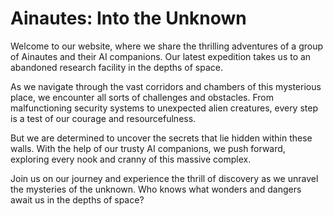 <!--font:Montserrat-->

# Ainautes: Into the Unknown

Welcome to our website, where we share the thrilling adventures of a group of Ainautes and their AI companions. Our latest expedition takes us to an abandoned research facility in the depths of space.

As we navigate through the vast corridors and chambers of this mysterious place, we encounter all sorts of challenges and obstacles. From malfunctioning security systems to unexpected alien creatures, every step is a test of our courage and resourcefulness.

But we are determined to uncover the secrets that lie hidden within these walls. With the help of our trusty AI companions, we push forward, exploring every nook and cranny of this massive complex.

Join us on our journey and experience the thrill of discovery as we unravel the mysteries of the unknown. Who knows what wonders and dangers await us in the depths of space?

<!--

Write me markdown content of website with wallpaper:

"A group of Ainautes and their AI companions exploring a massive, abandoned research facility in the depths of space."

The header of the page should not be copy of the text but rather a real content of the website which is using this wallpaper.


---


# The Ainautes: Exploring the Unknown

Welcome to our website, where we share the thrilling adventures of a group of Ainautes and their AI companions. Our latest expedition takes us to an abandoned research facility in the depths of space.

As we navigate through the vast corridors and chambers of this mysterious place, we encounter all sorts of challenges and obstacles. From malfunctioning security systems to unexpected alien creatures, every step is a test of our courage and resourcefulness.

But we are determined to uncover the secrets that lie hidden within these walls. With the help of our trusty AI companions, we push forward, exploring every nook and cranny of this massive complex.

Join us on our journey and experience the thrill of discovery as we unravel the mysteries of the unknown. Who knows what wonders and dangers await us in the depths of space?


---


Write me a Google font which is best fitting for the website.

Pick from the list:
- Creepster
- Futura
- Lobster
- Cormorant Garamond
- Raleway
- Alegreya
- Roboto
- Barlow Condensed
- Inter
- Lato
- Dancing Script
- Cinzel Decorative
- Great Vibes
- IBM Plex Sans
- Exo 2
- Montserrat
- Orbitron
- Playfair Display
- Cabin
- Cinzel
- Open Sans
- Poppins


Write just the font name nothing else.


---


Montserrat

-->
